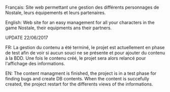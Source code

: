 Français:
Site web permettant une gestion des différents personnages de Nostale, leurs équipements et leurs partenaires.

English:
Web site for an easy management for all your characters in the game Nostale, their equipments ans their partners.

UPDATE 22/06/2017

FR:
La gestion du contenu a été terminé, le projet est actuellement en phase de test afin de voir si aucun souci ne se présente et pour ajouter du contenu à la BDD.
Une fois le contenu créé, le projet sera alors relancé pour l'affichage des informations.

EN:
The content managment is finished, the project is in a test phase for finding bugs and create DB contents.
When the content is succefully created, the project restart for the differents views of the informations.
